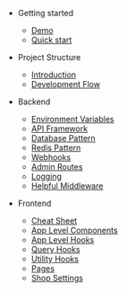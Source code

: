 - Getting started
  - [Demo](demo.md)
  - [Quick start](quickstart.md)

- Project Structure
  - [Introduction](introduction.md)
  - [Development Flow](development-flow.md)

- Backend
  - [Environment Variables](./backend/env.md)
  - [API Framework](./backend/api-framework.md)
  - [Database Pattern](./backend/database-pattern.md)
  - [Redis Pattern](./backend/redis.md)
  - [Webhooks](./backend/webhooks.md)
  - [Admin Routes](./backend/admin.md)
  - [Logging](./backend/logging.md)
  - [Helpful Middleware](./backend/middleware.md)

- Frontend
  - [Cheat Sheet](./frontend/cheat-sheet.md)
  - [App Level Components](./frontend/app-level-components.md)
  - [App Level Hooks](./frontend/app-level-hooks.md)
  - [Query Hooks](./frontend/query-hooks.md)
  - [Utility Hooks](./frontend/utility-hooks.md)
  - [Pages](./frontend/pages.md)
  - [Shop Settings](./frontend/shop-settings.md)